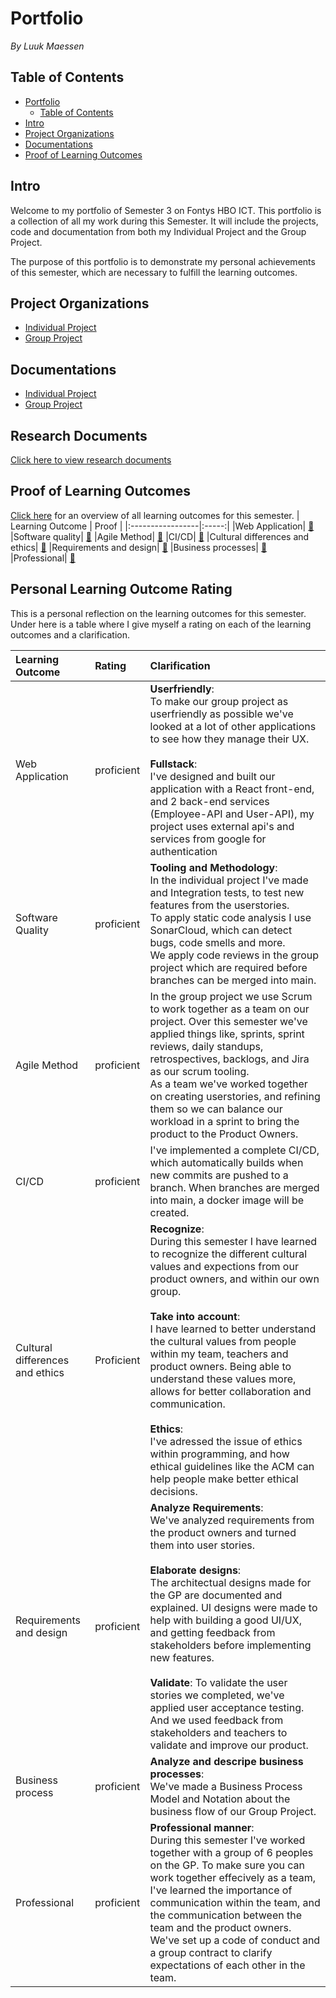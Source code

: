 
# Portfolio
*By Luuk Maessen*
## Table of Contents
- [Portfolio](#portfolio)
  - [Table of Contents](#table-of-contents)
- [Intro](#intro)
- [Project Organizations](#project-organizations)
- [Documentations](#documentations)
- [Proof of Learning Outcomes](#proof-of-learning-outcomes)


## Intro
Welcome to my portfolio of Semester 3 on Fontys HBO ICT. 
This portfolio is a collection of all my work during this Semester.
It will include the projects, code and documentation from both my Individual Project and the Group Project.

The purpose of this portfolio is to demonstrate my personal achievements of this semester, which are necessary to fulfill the learning outcomes.

## Project Organizations
- [Individual Project]()
- [Group Project]()

## Documentations
- [Individual Project]()
- [Group Project]()

## Research Documents
[Click here to view research documents]()

## Proof of Learning Outcomes
[Click here](https://github.com/LuukMaessen/PortfolioS3/blob/main/LearningOutcomes.md) for an overview of all learning outcomes for this semester.
| Learning Outcome | Proof |
|:-----------------|:-----:|
|Web Application| [🔗](https://github.com/LuukMaessen/PortfolioS3/blob/main/Proof/web-application.md)
|Software quality| [🔗](https://github.com/LuukMaessen/PortfolioS3/blob/main/Proof/software-quality.md)
|Agile Method| [🔗](https://github.com/LuukMaessen/PortfolioS3/blob/main/Proof/agile-method.md)
|CI/CD| [🔗](https://github.com/LuukMaessen/PortfolioS3/blob/main/Proof/CI-CD.md)
|Cultural differences and ethics| [🔗](https://github.com/LuukMaessen/PortfolioS3/blob/main/Proof/cultural-differences-and-ethics.md)
|Requirements and design| [🔗](https://github.com/LuukMaessen/PortfolioS3/blob/main/Proof/requirements-and-design.md)
|Business processes| [🔗](https://github.com/LuukMaessen/PortfolioS3/blob/main/Proof/business-process.md)
|Professional| [🔗](https://github.com/LuukMaessen/PortfolioS3/blob/main/Proof/professional.md)

## Personal Learning Outcome Rating
This is a personal  reflection on the learning outcomes for this semester.
Under here is a table where I give myself a rating on each of the learning outcomes and a clarification.

|Learning Outcome|Rating|Clarification|
|:---------------|:-----|:--------|
|Web Application|proficient|**Userfriendly**: <br/>To make our group project as userfriendly as possible we've looked at a lot of other applications to see how they manage their UX. <br/> <br/> **Fullstack**:<br/> I've designed and built our application with a React front-end, and 2 back-end services (Employee-API and User-API), my project uses external api's and services from google for authentication|
|Software Quality|proficient|**Tooling and Methodology**:<br/> In the individual project I've made and Integration tests, to test new features from the userstories. <br/> To apply static code analysis I use SonarCloud, which can detect bugs, code smells and more.<br/> We apply code reviews in the group project which are required before branches can be merged into main. 
|Agile Method|proficient|In the group project we use Scrum to work together as a team on our project. Over this semester we've applied things like, sprints, sprint reviews, daily standups, retrospectives, backlogs, and Jira as our scrum tooling. <br/> As a team we've worked together on creating userstories, and refining them so we can balance our workload in a sprint to bring the product to the Product Owners.|
|CI/CD|proficient|I've implemented a complete CI/CD, which automatically builds when new commits are pushed to a branch. When branches are merged into main, a docker image will be created.|
|Cultural differences and ethics|Proficient|**Recognize**: <br/> During this semester I have learned to recognize the different cultural values and expections from our product owners, and within our own group. <br/><br/> **Take into account**: <br/> I have learned to better understand the cultural values from people within my team, teachers and product owners. Being able to understand these values more, allows for better collaboration and communication. <br/><br/> **Ethics**: <br/>I've adressed the issue of ethics within programming, and how ethical guidelines like the ACM can help people make better ethical decisions.|
|Requirements and design|proficient|**Analyze Requirements**: <br/> We've analyzed requirements from the product owners and turned them into user stories. <br/><br/>**Elaborate designs**: <br/> The architectual designs made for the GP are documented and explained. UI designs were made to help with building a good UI/UX, and getting feedback from stakeholders before implementing new features. <br/><br/>**Validate**: To validate the user stories we completed, we've applied user acceptance testing. And we used feedback from stakeholders and teachers to validate and improve our product. |
|Business process|proficient|**Analyze and descripe business processes**: <br/> We've made a Business Process Model and Notation about the business flow of our Group Project.|
|Professional|proficient|**Professional manner**:<br/> During this semester I've worked together with a group of 6 peoples on the GP. To make sure you can work together effecively as a team, I've learned the importance of communication within the team, and the communication between the team and the product owners. We've set up a code of conduct and a group contract to clarify expectations of each other in the team.   |
